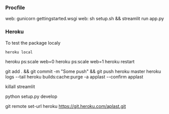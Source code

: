 ### Procfile
web: gunicorn gettingstarted.wsgi
web: sh setup.sh && streamlit run app.py

### Heroku

To test the package localy
```bash
heroku local
```

heroku ps:scale web=0
heroku ps:scale web=1
heroku restart

git add . && git commit -m "Some push" && git push heroku master
heroku logs --tail
heroku builds:cache:purge -a applast  --confirm applast

killall streamlit

python setup.py develop

git remote set-url heroku https://git.heroku.com/aplast.git